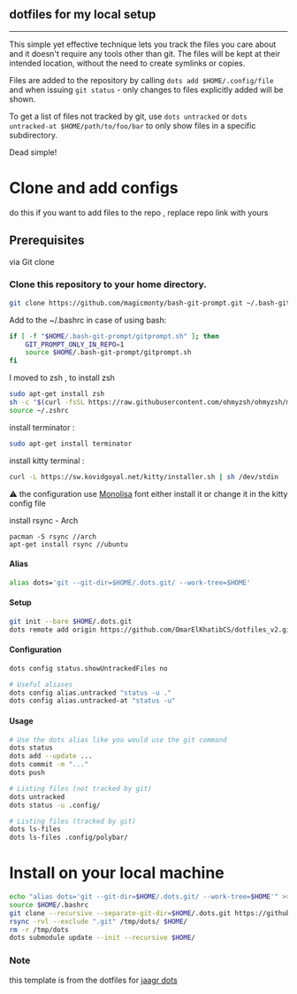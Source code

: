 
## dotfiles for my local setup
---------------------------------


This simple yet effective technique lets you track the files you care about
and it doesn't require any tools other than git. The files will be kept at
their intended location, without the need to create symlinks or copies.

Files are added to the repository by calling `dots add $HOME/.config/file` and when
issuing `git status` - only changes to files explicitly added will be shown.

To get a list of files not tracked by git, use `dots untracked` or `dots untracked-at $HOME/path/to/foo/bar`
to only show files in a specific subdirectory.

Dead simple!
# Clone and add configs
do this if you want to add files to the repo , replace repo link with yours

## Prerequisites
via Git clone

### Clone this repository to your home directory.

```bash
git clone https://github.com/magicmonty/bash-git-prompt.git ~/.bash-git-prompt --depth=1
```

Add to the ~/.bashrc in case of using bash:

```bash
if [ -f "$HOME/.bash-git-prompt/gitprompt.sh" ]; then
    GIT_PROMPT_ONLY_IN_REPO=1
    source $HOME/.bash-git-prompt/gitprompt.sh
fi
```

I moved to zsh , to install zsh
```bash
sudo apt-get install zsh
sh -c "$(curl -fsSL https://raw.githubusercontent.com/ohmyzsh/ohmyzsh/master/tools/install.sh)"
source ~/.zshrc
```

install terminator :
```bash
sudo apt-get install terminator
```

install kitty terminal : 
```bash
curl -L https://sw.kovidgoyal.net/kitty/installer.sh | sh /dev/stdin
```
⚠️ the configuration use [Monolisa](http://monolisa.dev/) font either install it or change it in the kitty config file


install rsync - Arch
```
pacman -S rsync //arch
apt-get install rsync //ubuntu
```

#### Alias
~~~ sh
alias dots='git --git-dir=$HOME/.dots.git/ --work-tree=$HOME'
~~~

#### Setup
~~~ sh
git init --bare $HOME/.dots.git
dots remote add origin https://github.com/OmarElKhatibCS/dotfiles_v2.git
~~~

#### Configuration
~~~ sh
dots config status.showUntrackedFiles no

# Useful aliases
dots config alias.untracked "status -u ."
dots config alias.untracked-at "status -u"
~~~

#### Usage
~~~ sh
# Use the dots alias like you would use the git command
dots status
dots add --update ...
dots commit -m "..."
dots push

# Listing files (not tracked by git)
dots untracked
dots status -u .config/

# Listing files (tracked by git)
dots ls-files
dots ls-files .config/polybar/
~~~

# Install on your local machine
~~~ sh
echo "alias dots='git --git-dir=$HOME/.dots.git/ --work-tree=$HOME'" >> $HOME/.bashrc
source $HOME/.bashrc
git clone --recursive --separate-git-dir=$HOME/.dots.git https://github.com/OmarElKhatibCS/dotfiles_v2.git /tmp/dots
rsync -rvl --exclude ".git" /tmp/dots/ $HOME/
rm -r /tmp/dots
dots submodule update --init --recursive $HOME/
~~~

### Note
this template is from the dotfiles for [jaagr dots](https://github.com/jaagr/dots)
